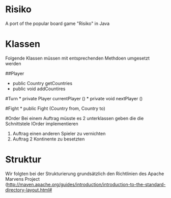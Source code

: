 Risiko
======

A port of the popular board game "Risiko" in Java

Klassen
======
Folgende Klassen müssen mit entsprechenden Methdoen umgesetzt werden

##Player

* public Country getCountries
* public void addCountires

#Turn
    * private Player currentPlayer ()
    * private void nextPlayer ()

#Fight
    * public Fight (Country from, Country to)

#Order
Bei einem Auftrag müsste es 2 unterklassen geben die die Schnittstele IOrder implementieren

1. Auftrag einen anderen Spieler zu vernichten
2. Auftrag 2 Kontinente zu besetzten


Struktur
======
Wir folgten bei der Strukturierung grundsätzlich den Richtlinien des Apache Marvens Project
(http://maven.apache.org/guides/introduction/introduction-to-the-standard-directory-layout.html#






